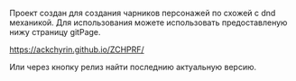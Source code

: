 Проект создан для создания чарников персонажей по схожей с dnd механикой.
Для использования можете использовать предоставленую нижу страницу gitPage.

https://ackchyrin.github.io/ZCHPRF/

Или через кнопку релиз найти последнию актуальную версию.
